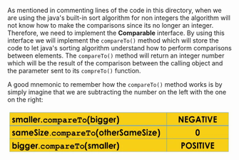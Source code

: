As mentioned in commenting lines of the code in this directory, when we are using the java's built-in sort algorithm for non integers the algorithm will not know how to make the comparisons since its no longer an integer. Therefore, we need to implement the **Comparable** interface. By using this interface we will implement the `compareTo()` method which will store the code to let java's sorting algorithm understand how to perform comparisons between elements. The `compareTo()` method will return an integer number which will be the result of the comparison between the calling object and the parameter sent to its `compreTo()` function.

A good mnemonic to remember how the `compareTo()` method works is by simply imagine that we are subtracting the number on the left with the one on the right:

<img src="https://github.com/Jplaudir8/OOP-in-Java/blob/master/Object%20Oriented%20Programming%20in%20Java/UCSDUnfoldingMaps/src/reviewingDSAndAlgs/Table%201.png" height="100" alt="Table extracted from coursera video" title="Table extracted from coursera video">